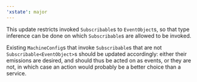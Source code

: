 ```yaml
---
'xstate': major
---
```


This update restricts invoked `Subscribable`s to `EventObject`s,
so that type inference can be done on which `Subscribable`s are
allowed to be invoked.

Existing `MachineConfig`s that invoke `Subscribable`s that are not
`Subscribable<EventObject>`s should be updated accordingly:
either their emissions are desired, and should thus be acted on
as events, or they are not, in which case an action would
probably be a better choice than a service.
